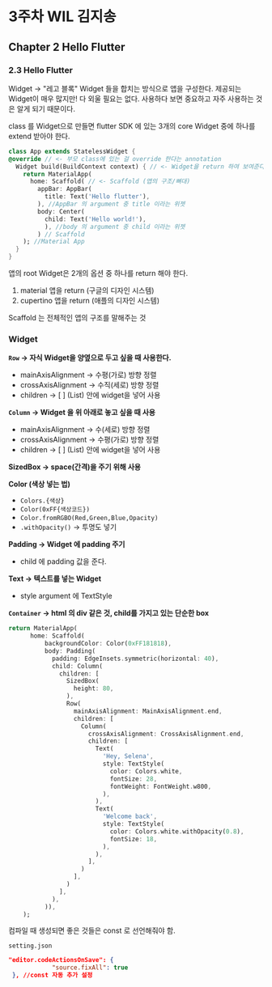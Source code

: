 # 3주차 WIL 김지송

## Chapter 2 Hello Flutter

### 2.3 Hello Flutter

Widget -> "레고 블록"
Widget 들을 합치는 방식으로 앱을 구성한다.
제공되는 Widget이 매우 많지만! 다 외울 필요는 없다.
사용하다 보면 중요하고 자주 사용하는 것은 알게 되기 때문이다.

class 를 Widget으로 만들면 flutter SDK 에 있는 3개의 core Widget 중에 하나를 extend 받아야 한다.
```dart
class App extends StatelessWidget {
@override // <- 부모 class에 있는 걸 override 한다는 annotation
  Widget build(BuildContext context) { // <- Widget을 return 하여 보여준다
    return MaterialApp(
      home: Scaffold( // <- Scaffold (앱의 구조/뼈대)
        appBar: AppBar(
          title: Text('Hello flutter'),
        ), //AppBar 의 argument 중 title 이라는 위젯
        body: Center(
          child: Text('Hello world!'),
	      ), //body 의 argument 중 child 이라는 위젯
	    ) // Scaffold
    ); //Material App
  }
}
```

앱의 root Widget은 2개의 옵션 중 하나를 return 해야 한다.

1. material 앱을 return (구글의 디자인 시스템)
2. cupertino 앱을 return (애플의 디자인 시스템)

Scaffold 는 전체적인 앱의 구조를 말해주는 것

### Widget

**`Row` → 자식 Widget을 양옆으로 두고 싶을 때 사용한다.**
- mainAxisAlignment → 수평(가로) 방향 정렬
- crossAxisAlignment → 수직(세로) 방향 정렬
- children → [ ] (List) 안에 widget을 넣어 사용

**`Column` → Widget 을 위 아래로 놓고 싶을 때 사용**
- mainAxisAlignment → 수(세로) 방향 정렬
- crossAxisAlignment → 수평(가로) 방향 정렬
- children → [ ] (List) 안에 widget을 넣어 사용

**SizedBox -> space(간격)을 주기 위해 사용**

**Color (색상 넣는 법)**
- `Colors.{색상}`
- `Color(0xFF{색상코드})`
- `Color.fromRGBO(Red,Green,Blue,Opacity)`
- `.withOpacity()` → 투명도 넣기

**Padding → Widget 에 padding 주기**
- child 에 padding 값을 준다.
    
**Text → 텍스트를 넣는 Widget**
- style argument 에 TextStyle

**`Container` → html 의 div 같은 것, child를 가지고 있는 단순한 box**

```dart
return MaterialApp(
      home: Scaffold(
          backgroundColor: Color(0xFF181818),
          body: Padding(
            padding: EdgeInsets.symmetric(horizontal: 40),
            child: Column(
              children: [
                SizedBox(
                  height: 80,
                ),
                Row(
                  mainAxisAlignment: MainAxisAlignment.end,
                  children: [
                    Column(
                      crossAxisAlignment: CrossAxisAlignment.end,
                      children: [
                        Text(
                          'Hey, Selena',
                          style: TextStyle(
                            color: Colors.white,
                            fontSize: 28,
                            fontWeight: FontWeight.w800,
                          ),
                        ),
                        Text(
                          'Welcome back',
                          style: TextStyle(
                            color: Colors.white.withOpacity(0.8),
                            fontSize: 18,
                          ),
                        ),
                      ],
                    )
                  ],
                )
              ],
            ),
          )),
    );
```

컴파일 때 생성되면 좋은 것들은 const 로 선언해줘야 함.

`setting.json`
```json
"editor.codeActionsOnSave": {
            "source.fixAll": true
 }, //const 자동 추가 설정
```
